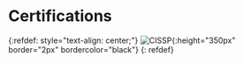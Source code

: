 # Certifications

{:refdef: style="text-align: center;"}
![CISSP](https://www.greycampus.com/userfiles/Picture3.jpg){:height="350px" border="2px" bordercolor="black"}
{: refdef}
